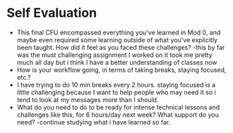 # Self Evaluation

- This final CFU encompassed everything you've learned in Mod 0, and maybe even required some learning outside of what you've explicitly been taught. How did it feel as you faced these challenges?
-this by far was the must challenging assignment I worked on it took me pretty much all day but i think I have a better understanding of classes now
- How is your workflow going, in terms of taking breaks, staying focused, etc.?
- I have trying to do 10 min breaks every 2 hours. staying focused is a little challenging because I want to help people who may need it so i tend to look at my messages more than I should.
- What do you need to do to be ready for intense technical lessons and challenges like this, for 6 hours/day next week? What support do you need?
-continue studying what i have learned so far.
